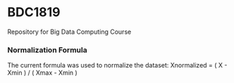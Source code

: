 # BDC1819
Repository for Big Data Computing Course

### Normalization Formula ###

The current formula was used to normalize the dataset: Xnormalized = ( X - Xmin ) / ( Xmax - Xmin )

